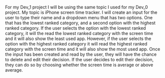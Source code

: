 For my Dev_1 project I will be using the same topic I used for my Dev_0 project. My topic is iPhone screen time tracker. I will create an input for the user to type their name and a dropdown menu that has two options. One that has the lowest ranked category, and a second option with the highest ranked category. If the user selects the option with the lowest ranked category, it will the read the lowest ranked category with the screen time and it will also show the least used app. However, if the user selects the option with the highest ranked category it will read the highest ranked category with the screen time and it will also show the most used app. Once the input has been created and read by the user, they will have the chance to delete and edit their decision. If the user decides to edit their decision, they can do so by choosing whether the screen time is average or above average.  